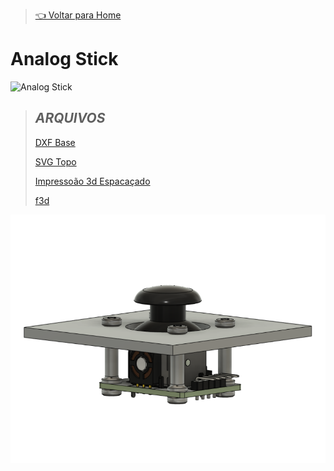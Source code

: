 > [👈 Voltar para Home](../README.md)

# Analog Stick

![Analog Stick](https://www.aranacorp.com/wp-content/uploads/joystick-module.jpg "Analog Sti")

> ## **_ARQUIVOS_**
>
>[DXF Base](./files/BaseJoystick.dxf)
>
>[SVG Topo](./files/Joystick.svg)
>
>[Impressoão 3d Espacaçado](./files/StandJoy-Corsi.3mf)
>
>[f3d](./files/AnalogStick.f3z)

![Montagem](./img/Joystick.png "Montagem")